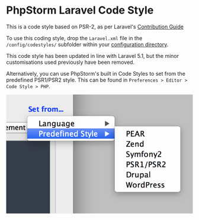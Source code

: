 # PhpStorm Laravel Code Style

This is a code style based on PSR-2, as per Laravel's [Contribution Guide](http://laravel.com/docs/5.1/contributions#coding-style)

To use this coding style, drop the `Laravel.xml` file in the `/config/codestyles/` subfolder within your [configuration directory](https://www.jetbrains.com/phpstorm/help/project-and-ide-settings.html).

This code style has been updated in line with Laravel 5.1, but the minor customisations used previously have been removed.

Alternatively, you can use PhpStorm's built in Code Styles to set from the predefined PSR1/PSR2 style. This can be found in `Preferences > Editor > Code Style > PHP`.

![Predefined Style](img/predefined_styles.png)
